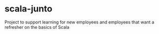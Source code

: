 # scala-junto
Project to support learning for new employees and employees that want a refresher on the basics of Scala
